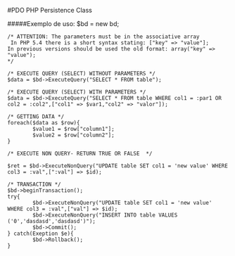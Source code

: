 #PDO PHP Persistence Class

#####Exemplo de uso:
$bd = new bd;
 
    /* ATTENTION: The parameters must be in the associative array
     In PHP 5.4 there is a short syntax stating: ["key" => "value"];
    In previous versions should be used the old format: array("key" => "value");
    */
     
    /* EXECUTE QUERY (SELECT) WITHOUT PARAMETERS */
    $data = $bd->ExecuteQuery("SELECT * FROM table");
     
    /* EXECUTE QUERY (SELECT) WITH PARAMETERS */
    $data = $bd->ExecuteQuery("SELECT * FROM table WHERE col1 = :par1 OR col2 = :col2",["col1" => $var1,"col2" => "valor"]);
     
    /* GETTING DATA */
    foreach($data as $row){
            $value1 = $row["column1"];
            $value2 = $row["column2"];
    }
     
    /* EXECUTE NON QUERY- RETURN TRUE OR FALSE  */
   
    $ret = $bd->ExecuteNonQuery("UPDATE table SET col1 = 'new value' WHERE col3 = :val",[":val"] => $id);
     
    /* TRANSACTION */
    $bd->beginTransaction();
    try{
            $bd->ExecuteNonQuery("UPDATE table SET col1 = 'new value' WHERE col3 = :val",["val"] => $id);
            $bd->ExecuteNonQuery("INSERT INTO table VALUES ('0','dasdasd','dasdasd')");
            $bd->Commit();
    } catch(Exeption $e){
            $bd->Rollback();
    }
